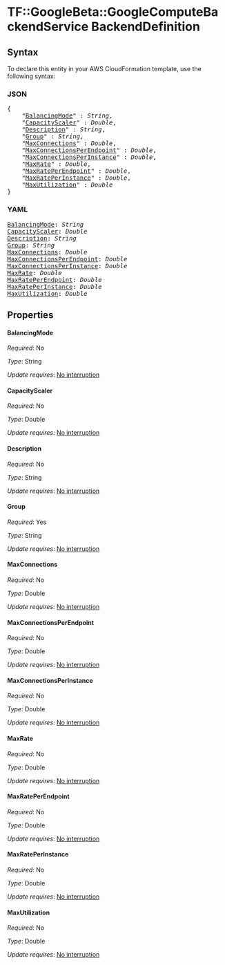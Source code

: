 # TF::GoogleBeta::GoogleComputeBackendService BackendDefinition

## Syntax

To declare this entity in your AWS CloudFormation template, use the following syntax:

### JSON

<pre>
{
    "<a href="#balancingmode" title="BalancingMode">BalancingMode</a>" : <i>String</i>,
    "<a href="#capacityscaler" title="CapacityScaler">CapacityScaler</a>" : <i>Double</i>,
    "<a href="#description" title="Description">Description</a>" : <i>String</i>,
    "<a href="#group" title="Group">Group</a>" : <i>String</i>,
    "<a href="#maxconnections" title="MaxConnections">MaxConnections</a>" : <i>Double</i>,
    "<a href="#maxconnectionsperendpoint" title="MaxConnectionsPerEndpoint">MaxConnectionsPerEndpoint</a>" : <i>Double</i>,
    "<a href="#maxconnectionsperinstance" title="MaxConnectionsPerInstance">MaxConnectionsPerInstance</a>" : <i>Double</i>,
    "<a href="#maxrate" title="MaxRate">MaxRate</a>" : <i>Double</i>,
    "<a href="#maxrateperendpoint" title="MaxRatePerEndpoint">MaxRatePerEndpoint</a>" : <i>Double</i>,
    "<a href="#maxrateperinstance" title="MaxRatePerInstance">MaxRatePerInstance</a>" : <i>Double</i>,
    "<a href="#maxutilization" title="MaxUtilization">MaxUtilization</a>" : <i>Double</i>
}
</pre>

### YAML

<pre>
<a href="#balancingmode" title="BalancingMode">BalancingMode</a>: <i>String</i>
<a href="#capacityscaler" title="CapacityScaler">CapacityScaler</a>: <i>Double</i>
<a href="#description" title="Description">Description</a>: <i>String</i>
<a href="#group" title="Group">Group</a>: <i>String</i>
<a href="#maxconnections" title="MaxConnections">MaxConnections</a>: <i>Double</i>
<a href="#maxconnectionsperendpoint" title="MaxConnectionsPerEndpoint">MaxConnectionsPerEndpoint</a>: <i>Double</i>
<a href="#maxconnectionsperinstance" title="MaxConnectionsPerInstance">MaxConnectionsPerInstance</a>: <i>Double</i>
<a href="#maxrate" title="MaxRate">MaxRate</a>: <i>Double</i>
<a href="#maxrateperendpoint" title="MaxRatePerEndpoint">MaxRatePerEndpoint</a>: <i>Double</i>
<a href="#maxrateperinstance" title="MaxRatePerInstance">MaxRatePerInstance</a>: <i>Double</i>
<a href="#maxutilization" title="MaxUtilization">MaxUtilization</a>: <i>Double</i>
</pre>

## Properties

#### BalancingMode

_Required_: No

_Type_: String

_Update requires_: [No interruption](https://docs.aws.amazon.com/AWSCloudFormation/latest/UserGuide/using-cfn-updating-stacks-update-behaviors.html#update-no-interrupt)

#### CapacityScaler

_Required_: No

_Type_: Double

_Update requires_: [No interruption](https://docs.aws.amazon.com/AWSCloudFormation/latest/UserGuide/using-cfn-updating-stacks-update-behaviors.html#update-no-interrupt)

#### Description

_Required_: No

_Type_: String

_Update requires_: [No interruption](https://docs.aws.amazon.com/AWSCloudFormation/latest/UserGuide/using-cfn-updating-stacks-update-behaviors.html#update-no-interrupt)

#### Group

_Required_: Yes

_Type_: String

_Update requires_: [No interruption](https://docs.aws.amazon.com/AWSCloudFormation/latest/UserGuide/using-cfn-updating-stacks-update-behaviors.html#update-no-interrupt)

#### MaxConnections

_Required_: No

_Type_: Double

_Update requires_: [No interruption](https://docs.aws.amazon.com/AWSCloudFormation/latest/UserGuide/using-cfn-updating-stacks-update-behaviors.html#update-no-interrupt)

#### MaxConnectionsPerEndpoint

_Required_: No

_Type_: Double

_Update requires_: [No interruption](https://docs.aws.amazon.com/AWSCloudFormation/latest/UserGuide/using-cfn-updating-stacks-update-behaviors.html#update-no-interrupt)

#### MaxConnectionsPerInstance

_Required_: No

_Type_: Double

_Update requires_: [No interruption](https://docs.aws.amazon.com/AWSCloudFormation/latest/UserGuide/using-cfn-updating-stacks-update-behaviors.html#update-no-interrupt)

#### MaxRate

_Required_: No

_Type_: Double

_Update requires_: [No interruption](https://docs.aws.amazon.com/AWSCloudFormation/latest/UserGuide/using-cfn-updating-stacks-update-behaviors.html#update-no-interrupt)

#### MaxRatePerEndpoint

_Required_: No

_Type_: Double

_Update requires_: [No interruption](https://docs.aws.amazon.com/AWSCloudFormation/latest/UserGuide/using-cfn-updating-stacks-update-behaviors.html#update-no-interrupt)

#### MaxRatePerInstance

_Required_: No

_Type_: Double

_Update requires_: [No interruption](https://docs.aws.amazon.com/AWSCloudFormation/latest/UserGuide/using-cfn-updating-stacks-update-behaviors.html#update-no-interrupt)

#### MaxUtilization

_Required_: No

_Type_: Double

_Update requires_: [No interruption](https://docs.aws.amazon.com/AWSCloudFormation/latest/UserGuide/using-cfn-updating-stacks-update-behaviors.html#update-no-interrupt)

